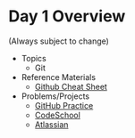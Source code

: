 # Day 1 Overview

(Always subject to change)

- Topics
  - Git
- Reference Materials
  - [Github Cheat Sheet](https://education.github.com/git-cheat-sheet-education.pdf)
- Problems/Projects
  - [GitHub Practice](https://try.github.io/levels/1/challenges/1)
  - [CodeSchool](https://www.codeschool.com/courses/try-git)
  - [Atlassian](https://www.atlassian.com/git/tutorials/)
